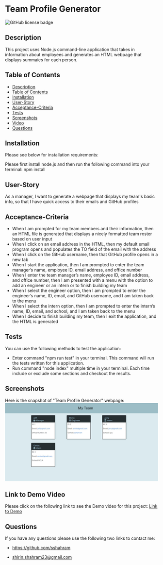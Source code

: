 # Team Profile Generator

![GitHub license badge](https://img.shields.io/badge/license-MIT-blue.svg)
## Description

This project uses Node.js command-line application that takes in information about employees and generates an HTML webpage that displays summaies for each person.

## Table of Contents
* [Description](#description)
* [Table of Contents](#table-of-contents)
* [Installation](#installation)
* [User-Story](#user-story)
* [Acceptance-Criteria](#acceptance-criteria)
* [Tests](#tests)
* [Screenshots](#screenshots)
* [Video](#Video)
* [Questions](#questions)

## Installation
Please see below for installation requirements:

Please first install node.js and then run the following command into your terminal: npm install

## User-Story
As a manager, I want to generate a webpage that displays my team's basic info, so that I have quick access to their emails and GitHub profiles

## Acceptance-Criteria
* When I am prompted for my team members and their information, then an HTML file is generated that displays a nicely formatted team roster based on user input
* When I click on an email address in the HTML, then my default email program opens and populates the TO field of the email with the address
* When I click on the GitHub username, then that GitHub profile opens in a new tab
* When I start the application, then I am prompted to enter the team manager’s name, employee ID, email address, and office number
* When I enter the team manager’s name, employee ID, email address, and office number, then I am presented with a menu with the option to add an engineer or an intern or to finish building my team
* When I select the engineer option, then I am prompted to enter the engineer’s name, ID, email, and GitHub username, and I am taken back to the menu
* When I select the intern option, then I am prompted to enter the intern’s name, ID, email, and school, and I am taken back to the menu
* When I decide to finish building my team, then I exit the application, and the HTML is generated

## Tests
You can use the following methods to test the application:
* Enter command "npm run test" in your terminal. This command will run the tests written for this application.
* Run command "node index" multiple time in your terminal. Each time include or exclude some sections and checkout the results.

## Screenshots
Here is the snapshot of "Team Profile Generator" webpage:
![alt=team-profile-generator](./utils/images/team-profile-generator.jpg)

## Link to Demo Video
Please click on the following link to see the Demo video for this project:
[Link to Demo](https://drive.google.com/file/d/1HW6Z2OTQddUFQXMTCZcvI2U_hxUce8Zu/view)

## Questions
If you have any questions please use the following two links to contact me:

* https://github.com/sshahram

* shirin.shahram23@gmail.com
